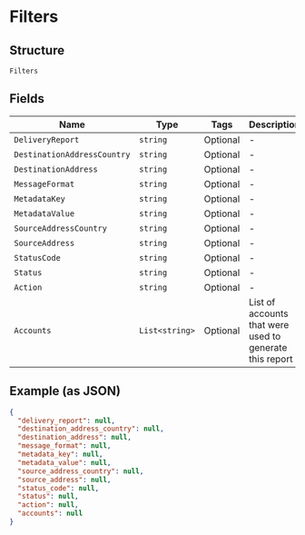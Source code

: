 
# Filters

## Structure

`Filters`

## Fields

| Name | Type | Tags | Description |
|  --- | --- | --- | --- |
| `DeliveryReport` | `string` | Optional | - |
| `DestinationAddressCountry` | `string` | Optional | - |
| `DestinationAddress` | `string` | Optional | - |
| `MessageFormat` | `string` | Optional | - |
| `MetadataKey` | `string` | Optional | - |
| `MetadataValue` | `string` | Optional | - |
| `SourceAddressCountry` | `string` | Optional | - |
| `SourceAddress` | `string` | Optional | - |
| `StatusCode` | `string` | Optional | - |
| `Status` | `string` | Optional | - |
| `Action` | `string` | Optional | - |
| `Accounts` | `List<string>` | Optional | List of accounts that were used to generate this report |

## Example (as JSON)

```json
{
  "delivery_report": null,
  "destination_address_country": null,
  "destination_address": null,
  "message_format": null,
  "metadata_key": null,
  "metadata_value": null,
  "source_address_country": null,
  "source_address": null,
  "status_code": null,
  "status": null,
  "action": null,
  "accounts": null
}
```

